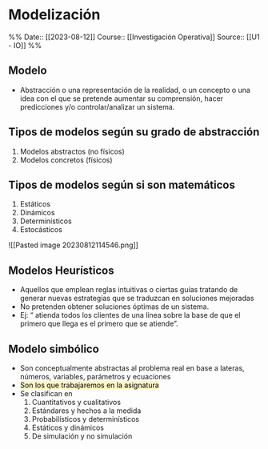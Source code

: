 # Modelización

%%
Date:: [[2023-08-12]]
Course:: [[Investigación Operativa]]
Source:: [[U1 - IO]]
%%


## Modelo
- Abstracción o una representación de la realidad, o un concepto o una idea con el que se pretende aumentar su comprensión, hacer predicciones y/o controlar/analizar un sistema.

## Tipos de modelos según su grado de abstracción
1. Modelos abstractos (no físicos)
2. Modelos concretos (físicos)

## Tipos de modelos según si son matemáticos
1. Estáticos
2. Dinámicos
3. Determinísticos
4. Estocásticos

![[Pasted image 20230812114546.png]]


## Modelos Heurísticos
- Aquellos que emplean reglas intuitivas o ciertas guías tratando de generar nuevas estrategias que se traduzcan en soluciones mejoradas
- No pretenden obtener soluciones óptimas de un sistema. 
- Ej: “ atienda todos los clientes de una línea sobre la base de que el primero que llega es el primero que se atiende”.

## Modelo simbólico
- Son conceptualmente abstractas al problema real en base a lateras, números, variables, parámetros y ecuaciones
- <mark style="background: #FFF3A3A6;">Son los que trabajaremos en la asignatura</mark>
- Se clasifican en 
	1. Cuantitativos y cualitativos
	2. Estándares y hechos a la medida
	3. Probabilísticos y determinísticos
	4. Estáticos y dinámicos
	5. De simulación y no simulación

